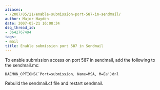 ```yaml
---
aliases:
- /2007/05/21/enable-submission-port-587-in-sendmail/
author: Major Hayden
date: 2007-05-21 16:08:34
dsq_thread_id:
- 3642767494
tags:
- mail
title: Enable submission port 587 in Sendmail
---
```


To enable submission access on port 587 in sendmail, add the following to the sendmail.mc:

``DAEMON_OPTIONS(`Port=submission, Name=MSA, M=Ea')dnl``

Rebuild the sendmail.cf file and restart sendmail.